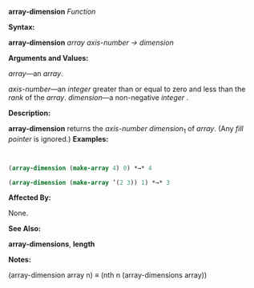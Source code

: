 **array-dimension** *Function* 



**Syntax:** 



**array-dimension** *array axis-number → dimension* 



**Arguments and Values:** 



*array*—an *array*. 



*axis-number*—an *integer* greater than or equal to zero and less than the *rank* of the *array*. *dimension*—a non-negative *integer* . 



**Description:** 



**array-dimension** returns the *axis-number dimension*<sub>1</sub> of *array*. (Any *fill pointer* is ignored.) **Examples:**
```lisp
 

(array-dimension (make-array 4) 0) *→* 4 

(array-dimension (make-array ’(2 3)) 1) *→* 3 


```
**Affected By:** 



None. 



**See Also:** 



**array-dimensions**, **length** 



**Notes:** 



(array-dimension array n) *≡* (nth n (array-dimensions array)) 







 



 



